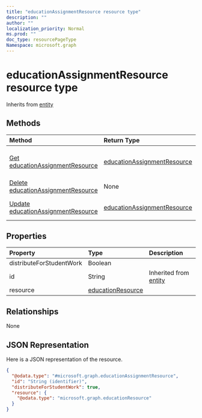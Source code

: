 ```yaml
---
title: "educationAssignmentResource resource type"
description: ""
author: ""
localization_priority: Normal
ms.prod: ""
doc_type: resourcePageType
Namespace: microsoft.graph
---
```



# educationAssignmentResource resource type




Inherits from [entity](../resources/entity.md)

## Methods
|Method|Return Type|Description|
|:---|:---|:---|
|[Get educationAssignmentResource](../api/educationassignmentresource-get.md)|[educationAssignmentResource](../resources/educationAssignmentResource.md)|Read properties and relationships of the [educationAssignmentResource](../resources/educationassignmentresource.md) object.|
|[Delete educationAssignmentResource](../api/educationassignmentresource-delete.md)|None|Deletes a [educationAssignmentResource](../resources/educationassignmentresource.md).|
|[Update educationAssignmentResource](../api/educationassignmentresource-update.md)|[educationAssignmentResource](../resources/educationAssignmentResource.md)|Update the properties of a [educationAssignmentResource](../resources/educationassignmentresource.md) object.|

## Properties
|Property|Type|Description|
|:---|:---|:---|
|distributeForStudentWork|Boolean||
|id|String| Inherited from [entity](../resources/entity.md)|
|resource|[educationResource](../resources/educationResource.md)||

## Relationships
None

## JSON Representation
Here is a JSON representation of the resource.
<!-- {
  "blockType": "resource",
  "keyProperty": "id",
  "@odata.type": "microsoft.graph.educationAssignmentResource",
  "baseType": "microsoft.graph.entity",
  "openType": false
}
-->
``` json
{
  "@odata.type": "#microsoft.graph.educationAssignmentResource",
  "id": "String (identifier)",
  "distributeForStudentWork": true,
  "resource": {
    "@odata.type": "microsoft.graph.educationResource"
  }
}
```

